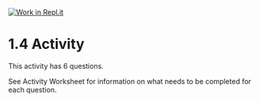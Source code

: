 [![Work in Repl.it](https://classroom.github.com/assets/work-in-replit-14baed9a392b3a25080506f3b7b6d57f295ec2978f6f33ec97e36a161684cbe9.svg)](https://classroom.github.com/online_ide?assignment_repo_id=3269596&assignment_repo_type=AssignmentRepo)
# 1.4 Activity

This activity has 6 questions.  

See Activity Worksheet for information on what needs to be completed for each question.